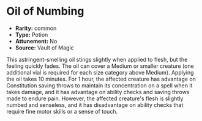 
# Oil of Numbing

* **Rarity:** common
* **Type:** Potion
* **Attunement:** No
* **Source:** Vault of Magic


This astringent-smelling oil stings slightly when applied to flesh, but the feeling quickly fades. The oil can cover a Medium or smaller creature (one additional vial is required for each size category above Medium). Applying the oil takes 10 minutes. For 1 hour, the affected creature has advantage on Constitution saving throws to maintain its concentration on a spell when it takes damage, and it has advantage on ability checks and saving throws made to endure pain. However, the affected creature's flesh is slightly numbed and senseless, and it has disadvantage on ability checks that require fine motor skills or a sense of touch.
